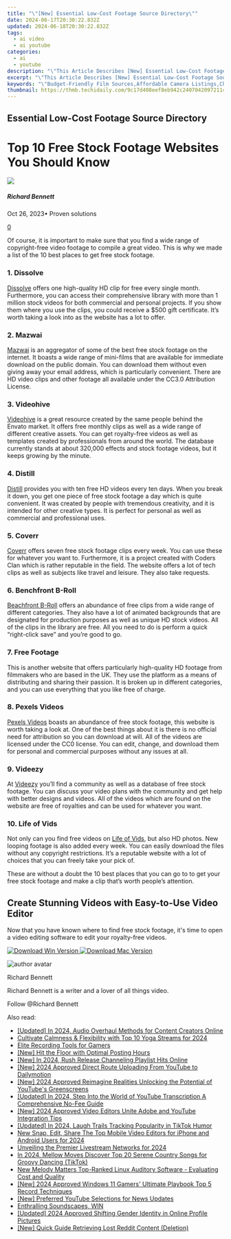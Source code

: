 ```yaml
---
title: "\"[New] Essential Low-Cost Footage Source Directory\""
date: 2024-06-17T20:30:22.832Z
updated: 2024-06-18T20:30:22.832Z
tags:
  - ai video
  - ai youtube
categories:
  - ai
  - youtube
description: "\"This Article Describes [New] Essential Low-Cost Footage Source Directory\""
excerpt: "\"This Article Describes [New] Essential Low-Cost Footage Source Directory\""
keywords: "\"Budget-Friendly Film Sources,Affordable Camera Listings,Cheap Videography Resources,Inexpensive Footage Directories,Economical Video Sources,Low-Cost Recording Guides,Thrifty Visual Archive Access\""
thumbnail: https://thmb.techidaily.com/9c17d408eef8eb942c240704209721146d1ae1a43ce819e245d60c114f5c5c21.jpg
---
```


## Essential Low-Cost Footage Source Directory

# Top 10 Free Stock Footage Websites You Should Know

![](https://images.wondershare.com/filmora/article-images/richard-bennett.jpg)

##### Richard Bennett

 Oct 26, 2023• Proven solutions

[0](#commentsBoxSeoTemplate)

Of course, it is important to make sure that you find a wide range of copyright-free video footage to compile a great video. This is why we made a list of the 10 best places to get free stock footage.

### 1\. Dissolve

[Dissolve](http://dissolve.com/) offers one high-quality HD clip for free every single month. Furthermore, you can access their comprehensive library with more than 1 million stock videos for both commercial and personal projects. If you show them where you use the clips, you could receive a $500 gift certificate. It’s worth taking a look into as the website has a lot to offer.

### 2\. Mazwai

[Mazwai](http://mazwai.com/) is an aggregator of some of the best free stock footage on the internet. It boasts a wide range of mini-films that are available for immediate download on the public domain. You can download them without even giving away your email address, which is particularly convenient. There are HD video clips and other footage all available under the CC3.0 Attribution License.

### 3\. Videohive

[Videohive](https://videohive.net/) is a great resource created by the same people behind the Envato market. It offers free monthly clips as well as a wide range of different creative assets. You can get royalty-free videos as well as templates created by professionals from around the world. The database currently stands at about 320,000 effects and stock footage videos, but it keeps growing by the minute.

### 4\. Distill

[Distill](http://www.wedistill.io/) provides you with ten free HD videos every ten days. When you break it down, you get one piece of free stock footage a day which is quite convenient. It was created by people with tremendous creativity, and it is intended for other creative types. It is perfect for personal as well as commercial and professional uses.

### 5\. Coverr

[Coverr](http://www.coverr.co/) offers seven free stock footage clips every week. You can use these for whatever you want to. Furthermore, it is a project created with Coders Clan which is rather reputable in the field. The website offers a lot of tech clips as well as subjects like travel and leisure. They also take requests.

### 6\. Benchfront B-Roll

[Beachfront B-Roll](http://www.beachfrontbroll.com/) offers an abundance of free clips from a wide range of different categories. They also have a lot of animated backgrounds that are designated for production purposes as well as unique HD stock videos. All of the clips in the library are free. All you need to do is perform a quick “right-click save” and you’re good to go.

### 7\. Free Footage

This is another website that offers particularly high-quality HD footage from filmmakers who are based in the UK. They use the platform as a means of distributing and sharing their passion. It is broken up in different categories, and you can use everything that you like free of charge.

### 8\. Pexels Videos

[Pexels Videos](https://videos.pexels.com/) boasts an abundance of free stock footage, this website is worth taking a look at. One of the best things about it is there is no official need for attribution so you can download at will. All of the videos are licensed under the CC0 license. You can edit, change, and download them for personal and commercial purposes without any issues at all.

### 9\. Videezy

At [Videezy](https://www.videezy.com/) you’ll find a community as well as a database of free stock footage. You can discuss your video plans with the community and get help with better designs and videos. All of the videos which are found on the website are free of royalties and can be used for whatever you want.

### 10\. Life of Vids

Not only can you find free videos on [Life of Vids](http://www.lifeofvids.com/), but also HD photos. New looping footage is also added every week. You can easily download the files without any copyright restrictions. It’s a reputable website with a lot of choices that you can freely take your pick of.

These are without a doubt the 10 best places that you can go to to get your free stock footage and make a clip that’s worth people’s attention.

## Create Stunning Videos with Easy-to-Use Video Editor

Now that you have known where to find free stock footage, it's time to open a video editing software to edit your royalty-free videos.

[![Download Win Version](https://images.wondershare.com/filmora/guide/download-btn-win.jpg) ](https://tools.techidaily.com/wondershare/filmora/download/) [![Download Mac Version](https://images.wondershare.com/filmora/guide/download-btn-mac.jpg) ](https://tools.techidaily.com/wondershare/filmora/download/)

![author avatar](https://images.wondershare.com/filmora/article-images/richard-bennett.jpg)

Richard Bennett

Richard Bennett is a writer and a lover of all things video.

Follow @Richard Bennett


<ins class="adsbygoogle"
     style="display:block"
     data-ad-format="autorelaxed"
     data-ad-client="ca-pub-7571918770474297"
     data-ad-slot="1223367746"></ins>



<ins class="adsbygoogle"
     style="display:block"
     data-ad-client="ca-pub-7571918770474297"
     data-ad-slot="8358498916"
     data-ad-format="auto"
     data-full-width-responsive="true"></ins>

<span class="atpl-alsoreadstyle">Also read:</span>
<div><ul>
<li><a href="https://youtube-lab.techidaily.com/ed-in-2024-audio-overhaul-methods-for-content-creators-online/"><u>[Updated] In 2024, Audio Overhaul Methods for Content Creators Online</u></a></li>
<li><a href="https://youtube-lab.techidaily.com/vate-calmness-and-flexibility-with-top-10-yoga-streams-for-2024/"><u>Cultivate Calmness & Flexibility with Top 10 Yoga Streams for 2024</u></a></li>
<li><a href="https://youtube-lab.techidaily.com/-recording-tools-for-gamers/"><u>Elite Recording Tools for Gamers</u></a></li>
<li><a href="https://youtube-lab.techidaily.com/it-the-floor-with-optimal-posting-hours/"><u>[New] Hit the Floor with Optimal Posting Hours</u></a></li>
<li><a href="https://youtube-lab.techidaily.com/n-2024-rush-release-channeling-playlist-hits-online/"><u>[New] In 2024, Rush Release  Channeling Playlist Hits Online</u></a></li>
<li><a href="https://youtube-lab.techidaily.com/024-approved-direct-route-uploading-from-youtube-to-dailymotion/"><u>[New] 2024 Approved  Direct Route  Uploading From YouTube to Dailymotion</u></a></li>
<li><a href="https://youtube-lab.techidaily.com/024-approved-reimagine-realities-unlocking-the-potential-of-youtubes-greenscreens/"><u>[New] 2024 Approved  Reimagine Realities  Unlocking the Potential of YouTube's Greenscreens</u></a></li>
<li><a href="https://youtube-lab.techidaily.com/ed-in-2024-step-into-the-world-of-youtube-transcription-a-comprehensive-no-fee-guide/"><u>[Updated] In 2024, Step Into the World of YouTube Transcription  A Comprehensive No-Fee Guide</u></a></li>
<li><a href="https://youtube-lab.techidaily.com/024-approved-video-editors-unite-adobe-and-youtube-integration-tips/"><u>[New] 2024 Approved  Video Editors Unite  Adobe and YouTube Integration Tips</u></a></li>
<li><a href="https://tiktok-videos.techidaily.com/updated-in-2024-laugh-trails-tracking-popularity-in-tiktok-humor/"><u>[Updated] In 2024, Laugh Trails  Tracking Popularity in TikTok Humor</u></a></li>
<li><a href="https://smart-video-editing.techidaily.com/new-snap-edit-share-the-top-mobile-video-editors-for-iphone-and-android-users-for-2024/"><u>New Snap, Edit, Share The Top Mobile Video Editors for iPhone and Android Users for 2024</u></a></li>
<li><a href="https://some-guidance.techidaily.com/unveiling-the-premier-livestream-networks-for-2024/"><u>Unveiling the Premier Livestream Networks for 2024</u></a></li>
<li><a href="https://tiktok-videos.techidaily.com/in-2024-mellow-moves-discover-top-20-serene-country-songs-for-groovy-dancing-tiktok/"><u>In 2024, Mellow Moves  Discover Top 20 Serene Country Songs for Groovy Dancing (TikTok)</u></a></li>
<li><a href="https://audio-editing.techidaily.com/new-melody-matters-top-ranked-linux-auditory-software-evaluating-cost-and-quality/"><u>New Melody Matters Top-Ranked Linux Auditory Software - Evaluating Cost and Quality</u></a></li>
<li><a href="https://visual-screen-recording.techidaily.com/new-2024-approved-windows-11-gamers-ultimate-playbook-top-5-record-techniques/"><u>[New] 2024 Approved  Windows 11 Gamers' Ultimate Playbook  Top 5 Record Techniques</u></a></li>
<li><a href="https://youtube-stream.techidaily.com/new-preferred-youtube-selections-for-news-updates/"><u>[New] Preferred YouTube Selections for News Updates</u></a></li>
<li><a href="https://extra-tips.techidaily.com/enthralling-soundscapes-win/"><u>Enthralling Soundscapes, WIN</u></a></li>
<li><a href="https://instagram-videos.techidaily.com/updated-2024-approved-shifting-gender-identity-in-online-profile-pictures/"><u>[Updated] 2024 Approved  Shifting Gender Identity in Online Profile Pictures</u></a></li>
<li><a href="https://extra-support.techidaily.com/new-quick-guide-retrieving-lost-reddit-content-deletion/"><u>[New] Quick Guide  Retrieving Lost Reddit Content (Deletion)</u></a></li>
</ul></div>
